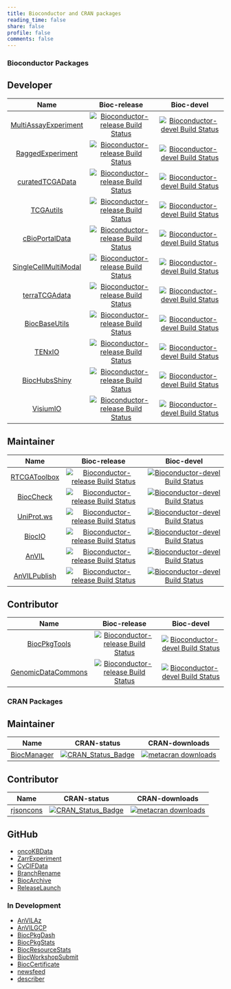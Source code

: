 ```yaml
---
title: Bioconductor and CRAN packages
reading_time: false
share: false
profile: false
comments: false
---
```


### Bioconductor Packages

## Developer

| Name | Bioc-release | Bioc-devel |
|:-----:|:-----:|:-----:|
| [MultiAssayExperiment](https://github.com/waldronlab/MultiAssayExperiment) | [![Bioconductor-release Build Status](http://bioconductor.org/shields/build/release/bioc/MultiAssayExperiment.svg)](http://bioconductor.org/checkResults/release/bioc-LATEST/MultiAssayExperiment) | [![Bioconductor-devel Build Status](http://bioconductor.org/shields/build/devel/bioc/MultiAssayExperiment.svg)](http://bioconductor.org/checkResults/devel/bioc-LATEST/MultiAssayExperiment) |
| [RaggedExperiment](https://github.com/Bioconductor/RaggedExperiment) | [![Bioconductor-release Build Status](http://bioconductor.org/shields/build/release/bioc/RaggedExperiment.svg)](http://bioconductor.org/checkResults/release/bioc-LATEST/RaggedExperiment) | [![Bioconductor-devel Build Status](http://bioconductor.org/shields/build/devel/bioc/RaggedExperiment.svg)](http://bioconductor.org/checkResults/devel/bioc-LATEST/RaggedExperiment) |
| [curatedTCGAData](https://github.com/waldronlab/curatedTCGAData) | [![Bioconductor-release Build Status](http://bioconductor.org/shields/build/release/data-experiment/curatedTCGAData.svg)](http://bioconductor.org/checkResults/release/data-experiment-LATEST/curatedTCGAData/) | [![Bioconductor-devel Build Status](http://bioconductor.org/shields/build/devel/data-experiment/curatedTCGAData.svg)](http://bioconductor.org/checkResults/devel/data-experiment-LATEST/curatedTCGAData) |
| [TCGAutils](https://github.com/waldronlab/TCGAutils) | [![Bioconductor-release Build Status](http://bioconductor.org/shields/build/release/bioc/TCGAutils.svg)](http://bioconductor.org/checkResults/release/bioc-LATEST/TCGAutils) | [![Bioconductor-devel Build Status](http://bioconductor.org/shields/build/devel/bioc/TCGAutils.svg)](http://bioconductor.org/checkResults/devel/bioc-LATEST/TCGAutils) |
| [cBioPortalData](https://github.com/waldronlab/cBioPortalData) | [![Bioconductor-release Build Status](http://bioconductor.org/shields/build/release/bioc/cBioPortalData.svg)](http://bioconductor.org/checkResults/release/bioc-LATEST/cBioPortalData) | [![Bioconductor-devel Build Status](http://bioconductor.org/shields/build/devel/bioc/cBioPortalData.svg)](http://bioconductor.org/checkResults/devel/bioc-LATEST/cBioPortalData) |
| [SingleCellMultiModal](https://github.com/waldronlab/SingleCellMultiModal) | [![Bioconductor-release Build Status](http://bioconductor.org/shields/build/release/data-experiment/SingleCellMultiModal.svg)](http://bioconductor.org/checkResults/release/data-experiment-LATEST/SingleCellMultiModal/) | [![Bioconductor-devel Build Status](http://bioconductor.org/shields/build/devel/data-experiment/SingleCellMultiModal.svg)](http://bioconductor.org/checkResults/devel/data-experiment-LATEST/SingleCellMultiModal) |
| [terraTCGAdata](https://github.com/waldronlab/terraTCGAdata) | [![Bioconductor-release Build Status](http://bioconductor.org/shields/build/release/bioc/terraTCGAdata.svg)](http://bioconductor.org/checkResults/release/bioc-LATEST/terraTCGAdata) | [![Bioconductor-devel Build Status](http://bioconductor.org/shields/build/devel/bioc/terraTCGAdata.svg)](http://bioconductor.org/checkResults/devel/bioc-LATEST/terraTCGAdata) |
| [BiocBaseUtils](https://github.com/Bioconductor/BiocBaseUtils) | [![Bioconductor-release Build Status](http://bioconductor.org/shields/build/release/bioc/BiocBaseUtils.svg)](http://bioconductor.org/checkResults/release/bioc-LATEST/BiocBaseUtils) | [![Bioconductor-devel Build Status](http://bioconductor.org/shields/build/devel/bioc/BiocBaseUtils.svg)](http://bioconductor.org/checkResults/devel/bioc-LATEST/BiocBaseUtils) |
| [TENxIO](https://github.com/waldronlab/TENxIO) | [![Bioconductor-release Build Status](http://bioconductor.org/shields/build/release/bioc/TENxIO.svg)](http://bioconductor.org/checkResults/release/bioc-LATEST/TENxIO) | [![Bioconductor-devel Build Status](http://bioconductor.org/shields/build/devel/bioc/TENxIO.svg)](http://bioconductor.org/checkResults/devel/bioc-LATEST/TENxIO) |
| [BiocHubsShiny](https://github.com/Bioconductor/BiocHubsShiny) | [![Bioconductor-release Build Status](http://bioconductor.org/shields/build/release/bioc/BiocHubsShiny.svg)](http://bioconductor.org/checkResults/release/bioc-LATEST/BiocHubsShiny) | [![Bioconductor-devel Build Status](http://bioconductor.org/shields/build/devel/bioc/BiocHubsShiny.svg)](http://bioconductor.org/checkResults/devel/bioc-LATEST/BiocHubsShiny) |
| [VisiumIO](https://github.com/waldronlab/VisiumIO) | [![Bioconductor-release Build Status](https://bioconductor.org/shields/years-in-bioc/VisiumIO.svg)](http://bioconductor.org/checkResults/release/bioc-LATEST/VisiumIO) | [![Bioconductor-devel Build Status](http://bioconductor.org/shields/build/devel/bioc/VisiumIO.svg)](http://bioconductor.org/checkResults/devel/bioc-LATEST/VisiumIO) |

## Maintainer

| Name | Bioc-release | Bioc-devel |
|:-----:|:-----:|:-----:|
| [RTCGAToolbox](https://github.com/mksamur/RTCGAToolbox) | [![Bioconductor-release Build Status](http://bioconductor.org/shields/build/release/bioc/RTCGAToolbox.svg)](http://bioconductor.org/checkResults/release/bioc-LATEST/RTCGAToolbox) | [![Bioconductor-devel Build Status](http://bioconductor.org/shields/build/devel/bioc/RTCGAToolbox.svg)](http://bioconductor.org/checkResults/devel/bioc-LATEST/RTCGAToolbox) |
| [BiocCheck](https://github.com/Bioconductor/BiocCheck) | [![Bioconductor-release Build Status](http://bioconductor.org/shields/build/release/bioc/BiocCheck.svg)](http://bioconductor.org/checkResults/release/bioc-LATEST/BiocCheck) | [![Bioconductor-devel Build Status](http://bioconductor.org/shields/build/devel/bioc/BiocCheck.svg)](http://bioconductor.org/checkResults/devel/bioc-LATEST/BiocCheck) |
| [UniProt.ws](https://github.com/Bioconductor/UniProt.ws) | [![Bioconductor-release Build Status](http://bioconductor.org/shields/build/release/bioc/UniProt.ws.svg)](http://bioconductor.org/checkResults/release/bioc-LATEST/UniProt.ws) | [![Bioconductor-devel Build Status](http://bioconductor.org/shields/build/devel/bioc/UniProt.ws.svg)](http://bioconductor.org/checkResults/devel/bioc-LATEST/UniProt.ws) |
| [BiocIO](https://github.com/Bioconductor/BiocIO) | [![Bioconductor-release Build Status](http://bioconductor.org/shields/build/release/bioc/BiocIO.svg)](http://bioconductor.org/checkResults/release/bioc-LATEST/BiocIO) | [![Bioconductor-devel Build Status](http://bioconductor.org/shields/build/devel/bioc/BiocIO.svg)](http://bioconductor.org/checkResults/devel/bioc-LATEST/BiocIO) |
| [AnVIL](https://github.com/Bioconductor/AnVIL) | [![Bioconductor-release Build Status](http://bioconductor.org/shields/build/release/bioc/AnVIL.svg)](http://bioconductor.org/checkResults/release/bioc-LATEST/AnVIL) | [![Bioconductor-devel Build Status](http://bioconductor.org/shields/build/devel/bioc/AnVIL.svg)](http://bioconductor.org/checkResults/devel/bioc-LATEST/AnVIL) |
| [AnVILPublish](https://github.com/Bioconductor/AnVILPublish) | [![Bioconductor-release Build Status](http://bioconductor.org/shields/build/release/bioc/AnVILPublish.svg)](http://bioconductor.org/checkResults/release/bioc-LATEST/AnVILPublish) | [![Bioconductor-devel Build Status](http://bioconductor.org/shields/build/devel/bioc/AnVILPublish.svg)](http://bioconductor.org/checkResults/devel/bioc-LATEST/AnVILPublish) |

## Contributor

| Name | Bioc-release | Bioc-devel |
|:-----:|:-----:|:-----:|
| [BiocPkgTools](https://github.com/seandavi/BiocPkgTools) | [![Bioconductor-release Build Status](http://bioconductor.org/shields/build/release/bioc/BiocPkgTools.svg)](http://bioconductor.org/checkResults/release/bioc-LATEST/BiocPkgTools) | [![Bioconductor-devel Build Status](http://bioconductor.org/shields/build/devel/bioc/BiocPkgTools.svg)](http://bioconductor.org/checkResults/devel/bioc-LATEST/BiocPkgTools) |
| [GenomicDataCommons](https://github.com/Bioconductor/GenomicDataCommons) | [![Bioconductor-release Build Status](http://bioconductor.org/shields/build/release/bioc/GenomicDataCommons.svg)](http://bioconductor.org/checkResults/release/bioc-LATEST/GenomicDataCommons) | [![Bioconductor-devel Build Status](http://bioconductor.org/shields/build/devel/bioc/GenomicDataCommons.svg)](http://bioconductor.org/checkResults/devel/bioc-LATEST/GenomicDataCommons) |

### CRAN Packages

## Maintainer

| Name | CRAN-status | CRAN-downloads |
|:-----:|:-----:|:-----:|
| [BiocManager](https://github.com/Bioconductor/BiocManager) | [![CRAN_Status_Badge](https://www.r-pkg.org/badges/version/BiocManager)](https://cran.r-project.org/package=BiocManager) | [![metacran downloads](https://cranlogs.r-pkg.org/badges/BiocManager)](https://cran.r-project.org/package=BiocManager) |

## Contributor

| Name | CRAN-status | CRAN-downloads |
|:-----:|:-----:|:-----:|
| [rjsoncons](https://github.com/mtmorgan/rjsoncons) | [![CRAN_Status_Badge](https://www.r-pkg.org/badges/version/rjsoncons)](https://cran.r-project.org/package=rjsoncons) | [![metacran downloads](https://cranlogs.r-pkg.org/badges/rjsoncons)](https://cran.r-project.org/package=rjsoncons) |

## GitHub

* [oncoKBData](https://github.com/waldronlab/oncoKBData)
* [ZarrExperiment](https://github.com/Bioconductor/ZarrExperiment)
* [CyCIFData](https://github.com/ccb-hms/CyCIFData)
* [BranchRename](https://github.com/Bioconductor/BranchRename)
* [BiocArchive](https://github.com/LiNk-NY/BiocArchive)
* [ReleaseLaunch](https://github.com/Bioconductor/ReleaseLaunch)

### In Development

* [AnVILAz](https://github.com/Bioconductor/AnVILAz)
* [AnVILGCP](https://github.com/Bioconductor/AnVILGCP)
* [BiocPkgDash](https://github.com/Bioconductor/BiocPkgDash)
* [BiocPkgStats](https://github.com/Bioconductor/BiocPkgStats)
* [BiocResourceStats](https://github.com/Bioconductor/BiocResourceStats)
* [BiocWorkshopSubmit](https://github.com/Bioconductor/BiocWorkshopSubmit)
* [BiocCertificate](https://github.com/Bioconductor/BiocCertificate)
* [newsfeed](https://github.com/waldronlab/newsfeed)
* [describer](https://github.com/LiNk-NY/describer)
